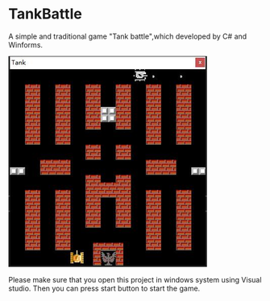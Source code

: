 # TankBattle

A simple and traditional game "Tank battle",which developed by C# and Winforms. 

![tank battle](./TankBattle/Resources/tankBattle.jpg)

Please make sure that you open this project in windows system using Visual studio.  Then you can press start button to start the game.

